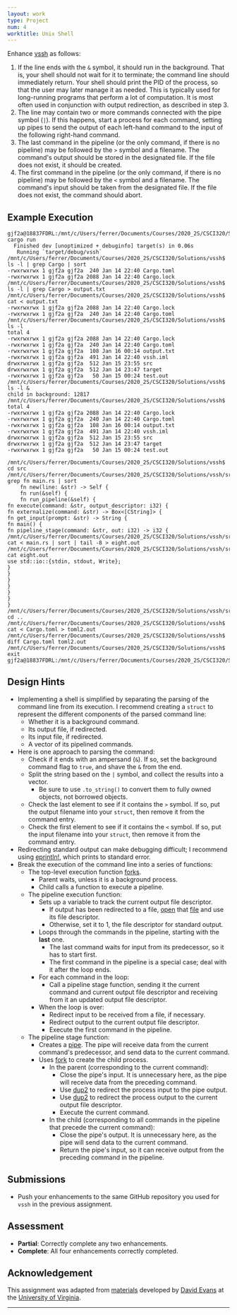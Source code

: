 ```yaml
---
layout: work
type: Project
num: 4
worktitle: Unix Shell
---
```


Enhance [vssh]({{site.baseurl}}/projects/rust2.html) as follows:
1. If the line ends with the `&` symbol, it should run in the background. That is, your shell should not wait for it 
to terminate; the command line should immediately return. Your shell should print the PID of the process, so that 
the user may later manage it as needed. This is typically used for long-running programs that perform a lot of 
computation. It is most often used in conjunction with output redirection, as described in step 3.
2. The line may contain two or more commands connected with the pipe symbol (`|`). If this happens, start a process 
for each command, setting up pipes to send the output of each left-hand command to the input of the following 
right-hand command. 
3. The last command in the pipeline (or the only command, if there is no pipeline) may be followed by the `>` symbol
and a filename. The command's output should be stored in the designated file. If the file does not exist, 
it should be created.
4. The first command in the pipeline (or the only command, if there is no pipeline) may be followed by the `<` symbol
and a filename. The command's input should be taken from the designated file. If the file does not exist,
the command should abort.

## Example Execution
```
gjf2a@18837FDRL:/mnt/c/Users/ferrer/Documents/Courses/2020_2S/CSCI320/Solutions/vssh$ cargo run
  Finished dev [unoptimized + debuginfo] target(s) in 0.06s
   Running `target/debug/vssh`
/mnt/c/Users/ferrer/Documents/Courses/2020_2S/CSCI320/Solutions/vssh$ ls -l | grep Cargo | sort
-rwxrwxrwx 1 gjf2a gjf2a  240 Jan 14 22:40 Cargo.toml
-rwxrwxrwx 1 gjf2a gjf2a 2088 Jan 14 22:40 Cargo.lock
/mnt/c/Users/ferrer/Documents/Courses/2020_2S/CSCI320/Solutions/vssh$ ls -l | grep Cargo > output.txt
/mnt/c/Users/ferrer/Documents/Courses/2020_2S/CSCI320/Solutions/vssh$ cat < output.txt
-rwxrwxrwx 1 gjf2a gjf2a 2088 Jan 14 22:40 Cargo.lock
-rwxrwxrwx 1 gjf2a gjf2a  240 Jan 14 22:40 Cargo.toml
/mnt/c/Users/ferrer/Documents/Courses/2020_2S/CSCI320/Solutions/vssh$ ls -l
total 4
-rwxrwxrwx 1 gjf2a gjf2a 2088 Jan 14 22:40 Cargo.lock
-rwxrwxrwx 1 gjf2a gjf2a  240 Jan 14 22:40 Cargo.toml
-rwxrwxrwx 1 gjf2a gjf2a  108 Jan 16 00:14 output.txt
-rwxrwxrwx 1 gjf2a gjf2a  491 Jan 14 22:40 vssh.iml
drwxrwxrwx 1 gjf2a gjf2a  512 Jan 15 23:55 src
drwxrwxrwx 1 gjf2a gjf2a  512 Jan 14 23:47 target
-rwxrwxrwx 1 gjf2a gjf2a   50 Jan 15 00:24 test.out
/mnt/c/Users/ferrer/Documents/Courses/2020_2S/CSCI320/Solutions/vssh$ ls -l &
child in background: 12817
/mnt/c/Users/ferrer/Documents/Courses/2020_2S/CSCI320/Solutions/vssh$ total 4
-rwxrwxrwx 1 gjf2a gjf2a 2088 Jan 14 22:40 Cargo.lock
-rwxrwxrwx 1 gjf2a gjf2a  240 Jan 14 22:40 Cargo.toml
-rwxrwxrwx 1 gjf2a gjf2a  108 Jan 16 00:14 output.txt
-rwxrwxrwx 1 gjf2a gjf2a  491 Jan 14 22:40 vssh.iml
drwxrwxrwx 1 gjf2a gjf2a  512 Jan 15 23:55 src
drwxrwxrwx 1 gjf2a gjf2a  512 Jan 14 23:47 target
-rwxrwxrwx 1 gjf2a gjf2a   50 Jan 15 00:24 test.out

/mnt/c/Users/ferrer/Documents/Courses/2020_2S/CSCI320/Solutions/vssh$ cd src
/mnt/c/Users/ferrer/Documents/Courses/2020_2S/CSCI320/Solutions/vssh/src$ grep fn main.rs | sort
    fn new(line: &str) -> Self {
    fn run(&self) {
    fn run_pipeline(&self) {
fn execute(command: &str, output_descriptor: i32) {
fn externalize(command: &str) -> Box<[CString]> {
fn get_input(prompt: &str) -> String {
fn main() {
fn pipeline_stage(command: &str, out: i32) -> i32 {	    
/mnt/c/Users/ferrer/Documents/Courses/2020_2S/CSCI320/Solutions/vssh/src$ cat < main.rs | sort | tail -8 > eight.out
/mnt/c/Users/ferrer/Documents/Courses/2020_2S/CSCI320/Solutions/vssh/src$ cat eight.out                          
use std::io::{stdin, stdout, Write};
}
}
}
}
}
}
}
/mnt/c/Users/ferrer/Documents/Courses/2020_2S/CSCI320/Solutions/vssh/src$ cd ..
/mnt/c/Users/ferrer/Documents/Courses/2020_2S/CSCI320/Solutions/vssh$ cat < Cargo.toml > toml2.out
/mnt/c/Users/ferrer/Documents/Courses/2020_2S/CSCI320/Solutions/vssh$ diff Cargo.toml toml2.out
/mnt/c/Users/ferrer/Documents/Courses/2020_2S/CSCI320/Solutions/vssh$ exit 
gjf2a@18837FDRL:/mnt/c/Users/ferrer/Documents/Courses/2020_2S/CSCI320/Solutions/vssh$
```

## Design Hints

* Implementing a shell is simplified by separating the parsing of the command line from its execution. I 
recommend creating a `struct` to represent the different components of the parsed command line:
  * Whether it is a background command.
  * Its output file, if redirected.
  * Its input file, if redirected.
  * A vector of its pipelined commands.
* Here is one approach to parsing the command:
  * Check if it ends with an ampersand (`&`). If so, set the background command flag to `true`, and shave the `&` from the end.
  * Split the string based on the `|` symbol, and collect the results into a vector.
    * Be sure to use `.to_string()` to convert them to fully owned objects, not borrowed objects.
  * Check the last element to see if it contains the `>` symbol. If so, put the output filename into your `struct`, 
    then remove it from the command entry.
  * Check the first element to see if it contains the `<` symbol. If so, put the input filename into your `struct`, 
    then remove it from the command entry.
* Redirecting standard output can make debugging difficult; I recommend using 
  [eprintln!](https://doc.rust-lang.org/std/macro.eprintln.html), which prints to standard error.
* Break the execution of the command line into a series of functions:
  * The top-level execution function [forks](https://docs.rs/nix/0.19.1/nix/unistd/fn.fork.html).
    * Parent waits, unless it is a background process.
	* Child calls a function to execute a pipeline.
  * The pipeline execution function:
    * Sets up a variable to track the current output file descriptor.
	  * If output has been redirected to a file, 
	    [open](https://docs.rs/nix/0.19.1/nix/fcntl/fn.open.html) that
		[file](https://man7.org/linux/man-pages/man2/open.2.html) and use its file descriptor.
	  * Otherwise, set it to 1, the file descriptor for standard output.
	* Loops through the commands in the pipeline, starting with the **last** one.
	  * The last command waits for input from its predecessor, so it has to start first.
	  * The first command in the pipeline is a special case; deal with it after the loop ends.
    * For each command in the loop:
      * Call a pipeline stage function, sending it the current command and current output 
	    file descriptor and receiving from it an updated output file descriptor.
    * When the loop is over:
      * Redirect input to be received from a file, if necessary.
	  * Redirect output to the current output file descriptor.
      * Execute the first command in the pipeline.
  * The pipeline stage function:
    * Creates a [pipe](https://docs.rs/nix/0.19.1/nix/unistd/fn.pipe.html). The pipe will 
	  receive data from the current command's predecessor, and send data to the current 
	  command. 	  
    * Uses [fork](https://docs.rs/nix/0.19.1/nix/unistd/fn.fork.html) to create the child process.
	  * In the parent (corresponding to the current command):
	    * Close the pipe's input. It is unnecessary here, as the pipe will receive data from
		  the preceding command.
	    * Use [dup2](https://docs.rs/nix/0.19.1/nix/unistd/fn.dup2.html) to redirect the process input to the pipe output.
		* Use [dup2](https://docs.rs/nix/0.19.1/nix/unistd/fn.dup2.html) to redirect the process output to the current output file descriptor.
		* Execute the current command.
      * In the child (corresponding to all commands in the pipeline that precede the current command):
	    * Close the pipe's output. It is unnecessary here, as the pipe will send data to 
		  the current command.
		* Return the pipe's input, so it can receive output from the preceding command in the pipeline.


## Submissions
* Push your enhancements to the same GitHub repository you used for `vssh` in the previous assignment.

## Assessment
* **Partial**: Correctly complete any two enhancements.
* **Complete**: All four enhancements correctly completed.

## Acknowledgement

This assignment was adapted from [materials](http://rust-class.org/pages/ps2.html) developed by 
[David Evans](http://www.cs.virginia.edu/~evans/) at the 
[University of Virginia](https://engineering.virginia.edu/departments/computer-science).	

------------------------------------------------------------------------
